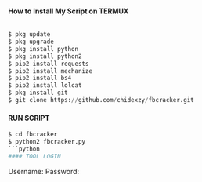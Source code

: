 <h4>How to Install My Script on TERMUX</h4>
<p align="center">

```python

$ pkg update
$ pkg upgrade
$ pkg install python
$ pkg install python2
$ pip2 install requests
$ pip2 install mechanize
$ pip2 install bs4
$ pip2 install lolcat
$ pkg install git
$ git clone https://github.com/chidexzy/fbcracker.git
```
#### RUN SCRIPT
```python
$ cd fbcracker
$ python2 fbcracker.py
```python
#### TOOL LOGIN
```
Username:
Password:
